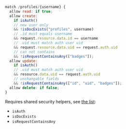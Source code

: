 ```js
match /profiles/{username} {
  allow read: if true;
  allow create:
    if isAuth()
    // new user only
    && !isDocExists("profiles", username)
    // .id must equals username
    && request.resource.data.id == username
    // .uid must match auth user uid
    && request.resource.data.uid == request.auth.uid        
    // can not contains
    && !isRequestContainsAny(["badges"]);
  allow update:
    if isAuth()
    // .uid must match auth user uid
    && resource.data.uid == request.auth.uid
    // unchangable fields
    && !isRequestContainsAny(["id", "uid", "badges"]);
  allow delete: if false;
}
```

Requires shared security helpers, see [the list](/guide/security-helpers):
- `isAuth`
- `isDocExists`
- `isRequestContainsAny`

